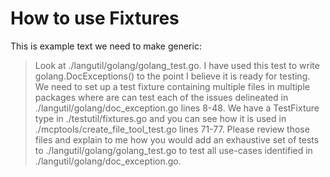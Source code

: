 # How to use Fixtures

This is example text we need to make generic:

> Look at ./langutil/golang/golang_test.go. I have used this test to write golang.DocExceptions() to the point I believe it is ready for testing. We need to set up a test fixture containing multiple files
in multiple packages where are can test each of the issues delineated in ./langutil/golang/doc_exception.go lines 8-48. We have a TestFixture type in ./testutil/fixtures.go and you can see how it is
used in ./mcptools/create_file_tool_test.go lines 71-77. Please review those files and explain to me how you would add an exhaustive set of tests to ./langutil/golang/golang_test.go to test all
use-cases identified in ./langutil/golang/doc_exception.go.